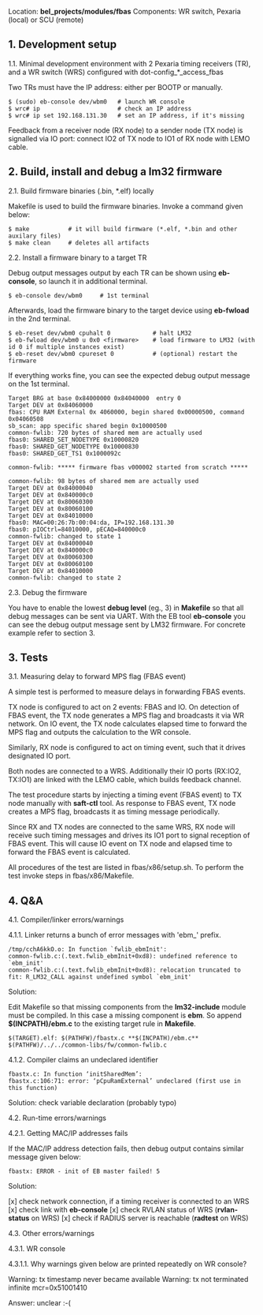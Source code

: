 Location: **bel_projects/modules/fbas**
Components: WR switch, Pexaria (local) or SCU (remote)

## 1. Development setup

1.1. Minimal development environment with 2 Pexaria timing receivers (TR), and a WR switch (WRS) configured with dot-config_*_access_fbas

Two TRs must have the IP address: either per BOOTP or manually.

```
$ (sudo) eb-console dev/wbm0   # launch WR console
$ wrc# ip                      # check an IP address
$ wrc# ip set 192.168.131.30   # set an IP address, if it's missing
```
Feedback from a receiver node (RX node) to a sender node (TX node) is signalled via IO port: connect IO2 of TX node to IO1 of RX node with LEMO cable.

## 2. Build, install and debug a lm32 firmware

2.1. Build firmware binaries (.bin, *.elf) locally

Makefile is used to build the firmware binaries. Invoke a command given below:

```
$ make           # it will build firmware (*.elf, *.bin and other auxilary files)
$ make clean     # deletes all artifacts
```

2.2. Install a firmware binary to a target TR

Debug output messages output by each TR can be shown using **eb-console**, so launch it in additional terminal.

```
$ eb-console dev/wbm0     # 1st terminal
```

Afterwards, load the firmware binary to the target device using **eb-fwload** in the 2nd terminal.

```
$ eb-reset dev/wbm0 cpuhalt 0            # halt LM32
$ eb-fwload dev/wbm0 u 0x0 <firmware>    # load firmware to LM32 (with id 0 if multiple instances exist)
$ eb-reset dev/wbm0 cpureset 0           # (optional) restart the firmware
```

If everything works fine, you can see the expected debug output message on the 1st terminal.

```
Target BRG at base 0x84000000 0x84040000  entry 0
Target DEV at 0x84060000
fbas: CPU RAM External 0x 4060000, begin shared 0x00000500, command 0x04060508
sb_scan: app specific shared begin 0x10000500
common-fwlib: 720 bytes of shared mem are actually used
fbas0: SHARED_SET_NODETYPE 0x10000820
fbas0: SHARED_GET_NODETYPE 0x10000830
fbas0: SHARED_GET_TS1 0x1000092c

common-fwlib: ***** firmware fbas v000002 started from scratch *****

common-fwlib: 98 bytes of shared mem are actually used
Target DEV at 0x84000040
Target DEV at 0x840000c0
Target DEV at 0x80060300
Target DEV at 0x80060100
Target DEV at 0x84010000
fbas0: MAC=00:26:7b:00:04:da, IP=192.168.131.30
fbas0: pIOCtrl=84010000, pECAQ=840000c0
common-fwlib: changed to state 1
Target DEV at 0x84000040
Target DEV at 0x840000c0
Target DEV at 0x80060300
Target DEV at 0x80060100
Target DEV at 0x84010000
common-fwlib: changed to state 2
```

2.3. Debug the firmware

You have to enable the lowest __debug level__ (eg., 3) in **Makefile** so that all debug messages can be sent via UART.
With the EB tool **eb-console** you can see the debug output message sent by LM32 firmware.
For concrete example refer to section 3.

## 3. Tests

3.1. Measuring delay to forward MPS flag (FBAS event)

A simple test is performed to measure delays in forwarding FBAS events.

TX node is configured to act on 2 events: FBAS and IO.
On detection of FBAS event, the TX node generates a MPS flag and broadcasts it via WR network.
On IO event, the TX node calculates elapsed time to forward the MPS flag and outputs the calculation to the WR console.

Similarly, RX node is configured to act on timing event, such that it drives designated IO port.

Both nodes are connected to a WRS. Additionally their IO ports (RX:IO2, TX:IO1) are linked with the LEMO cable, which builds feedback channel.

The test procedure starts by injecting a timing event (FBAS event) to TX node manually with **saft-ctl** tool.
As response to FBAS event, TX node creates a MPS flag, broadcasts it as timing message periodically.

Since RX and TX nodes are connected to the same WRS, RX node will receive such timing messages and drives its IO1 port to signal reception of FBAS event.
This will cause IO event on TX node and elapsed time to forward the FBAS event is calculated.

All procedures of the test are listed in fbas/x86/setup.sh. To perform the test invoke steps in fbas/x86/Makefile.

## 4. Q&A

4.1. Compiler/linker errors/warnings

4.1.1. Linker returns a bunch of error messages with 'ebm_' prefix.

```
/tmp/cchA6kkO.o: In function `fwlib_ebmInit':
common-fwlib.c:(.text.fwlib_ebmInit+0xd8): undefined reference to `ebm_init'
common-fwlib.c:(.text.fwlib_ebmInit+0xd8): relocation truncated to fit: R_LM32_CALL against undefined symbol `ebm_init'
```

Solution:

Edit Makefile so that missing components from the **lm32-include** module must be compiled. In this case a missing component is **ebm**.
So append **$(INCPATH)/ebm.c** to the existing target rule in **Makefile**.

```
$(TARGET).elf: $(PATHFW)/fbastx.c **$(INCPATH)/ebm.c** $(PATHFW)/../../common-libs/fw/common-fwlib.c
```

4.1.2. Compiler claims an undeclared identifier

```
fbastx.c: In function ‘initSharedMem’:
fbastx.c:106:71: error: ‘pCpuRamExternal’ undeclared (first use in this function)
```

Solution: check variable declaration (probably typo)

4.2. Run-time errors/warnings

4.2.1. Getting MAC/IP addresses fails

If the MAC/IP address detection fails, then debug output contains similar message given below:

```
fbastx: ERROR - init of EB master failed! 5
```

Solution:

[x] check network connection, if a timing receiver is connected to an WRS
[x] check link with **eb-console**
[x] check RVLAN status of WRS (**rvlan-status** on WRS)
[x] check if RADIUS server is reachable (**radtest** on WRS)

4.3. Other errors/warnings

4.3.1. WR console

4.3.1.1. Why warnings given below are printed repeatedly on WR console?

Warning: tx timestamp never became available
Warning: tx not terminated infinite mcr=0x51001410

Answer: unclear :-(
